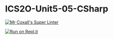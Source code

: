 # ICS2O-Unit5-05-CSharp

[![Mr Coxall's Super Linter](https://github.com/Liya-Getachew/ICS2O-Unit5-05-CSharp/workflows/Mr%20Coxall's%20Super%20Linter/badge.svg)](https://github.com/Liya-Getachew/ICS2O-Unit5-05-CSharp/actions)

[![Run on Repl.it](https://repl.it/badge/github/Liya-Getachew/ICS2O-Unit5-05-CSharp)](https://repl.it/github/Liya-Getachew/ICS2O-Unit5-05-CSharp)
